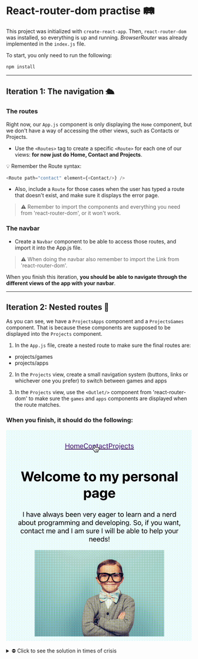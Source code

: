 # React-router-dom practise 🛤

This project was initialized with <code>create-react-app</code>. Then, <code>react-router-dom</code> was installed, so everything is up and running. *BrowserRouter* was already implemented in the <code>index.js</code> file.

To start, you only need to run the following:

```bash
npm install
```

---

## Iteration 1: The navigation 🛳

### The routes

Right now, our <code>App.js</code> component is only displaying the <code>Home</code> component, but we don't have a way of accessing the other views, such as Contacts or Projects.

- Use the `<Routes>` tag to create a specific `<Route>` for each one of our views: **for now just do Home, Contact and Projects**.

💡 Remember the Route syntax:
```js
<Route path="contact" element={<Contact/>} />
```

- Also, include a `Route` for those cases when the user has typed a route that doesn't exist, and make sure it displays the error page.

> ⚠️ Remember to import the components and everything you need from 'react-router-dom', or it won't work.

### The navbar

- Create a `Navbar` component to be able to access those routes, and import it into the App.js file.

> ⚠️ When doing the navbar also remember to import the Link from 'react-router-dom'.

When you finish this iteration, **you should be able to navigate through the different views of the app with your navbar**.

---

## Iteration 2: Nested routes 🪺

As you can see, we have a `ProjectsApps` component and a `ProjectsGames` component. That is because these components are supposed to be displayed into the `Projects` component.

1. In the `App.js` file, create a nested route to make sure the final routes are: 
- projects/games
- projects/apps

2. In the `Projects` view, create a small navigation system (buttons, links or whichever one you prefer) to switch between games and apps

3. In the `Projects` view, use the `<Outlet/>` component from 'react-router-dom' to make sure the `games` and `apps` components are displayed when the route matches.

### When you finish, it should do the following:

![](final.gif)


<details>
<summary> ⛔️ Click to see the solution in times of crisis</summary>

App.js
```js
import './App.css';
import { Routes, Route } from 'react-router-dom';
import Home from './views/Home';
import Contact from './views/Contact';
import Navbar from './components/Navbar';
import Projects from './views/Projects';
import ProjectsGames from './components/ProjectsGames';
import ProjectsApps from './components/ProjectsApps';
import ErrorPage from './views/ErrorPage';

function App() {
  return (
    <div className="App">
      <Navbar />
      <Routes>
        <Route path="/" element={<Home />} />
        <Route path="contact" element={<Contact />} />
        <Route path="projects" element={<Projects />}>
          <Route path="games" element={<ProjectsGames />} />
          <Route path="apps" element={<ProjectsApps />} />
        </Route>
        <Route path="*" element={<ErrorPage />} />
      </Routes>
    </div>
  );
}

export default App;
```

components/Navbar.jsx
```js
import React from 'react';
import { Link } from 'react-router-dom';

export default function Navbar() {
  return (
    <div>
      <Link to="/">Home</Link>
      <Link to="/contact">Contact</Link>
      <Link to="/projects">Projects</Link>
    </div>
  )
}
```

views/Projects.jsx
```js
import React from 'react';
import { Link, Outlet } from 'react-router-dom';

export default function Projects() {
  return (
    <div>
      <h1>My projects</h1>
      <p>I have separated my projects into two categories: games I have designed and developed, and applications I have programmed.</p>
      <nav>
        <ul>
          <li><Link to="/projects/games">See games</Link></li>
          <li><Link to="/projects/apps">See apps</Link></li>
        </ul>
      </nav>
      <Outlet />
    </div>
  )
}
```

</details>